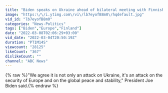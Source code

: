 ```yaml
---
title: "Biden speaks on Ukraine ahead of bilateral meeting with Finnish president"
image: "https:\/\/i.ytimg.com\/vi\/lb7eyofB8m0\/hqdefault.jpg"
vid_id: "lb7eyofB8m0"
categories: "News-Politics"
tags: ["Biden","Europe","Finland"]
date: "2022-03-08T02:06:29+03:00"
vid_date: "2022-03-04T20:50:19Z"
duration: "PT1M14S"
viewcount: "28125"
likeCount: "367"
dislikeCount: ""
channel: "ABC News"
---
```

{% raw %}&quot;We agree it is not only an attack on Ukraine, it's an attack on the security of Europe and on the global peace and stability,&quot; President Joe Biden said.{% endraw %}
